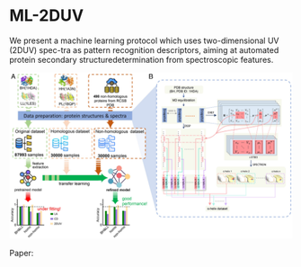 # ML-2DUV
We present a machine learning protocol which uses two-dimensional UV (2DUV) spec-tra as pattern recognition descriptors, aiming at automated protein secondary structuredetermination from spectroscopic features.



<img src="workflow.jpg"/>



Paper:

